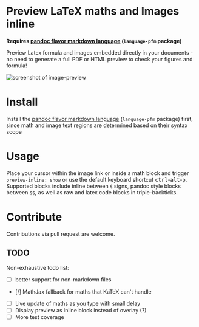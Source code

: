 # Preview LaTeX maths and Images inline

**Requires [pandoc flavor markdown language](https://atom.io/packages/language-pfm)  (`language-pfm` package)**

Preview Latex formula and images embedded directly in your documents - no need to generate a full PDF or HTML preview to check your figures and formula!

![screenshot of image-preview](https://raw.githubusercontent.com/mangecoeur/preview-inline/master/resources/ScreenShot1.png)


# Install

Install the [pandoc flavor markdown language](https://atom.io/packages/language-pfm) (`language-pfm` package) first, since math and image text regions are determined based on their syntax scope

# Usage

Place your cursor within the image link or inside a math block and trigger `preview-inline: show` or use the default keyboard shortcut <kbd>ctrl</kbd>-<kbd>alt</kbd>-<kbd>p</kbd>. Supported blocks include inline between `$` signs, pandoc style blocks between `$$`, as well as raw and latex code blocks in triple-backticks.

# Contribute

Contributions via pull request are welcome.

## TODO

Non-exhaustive todo list:

- [ ] better support for non-markdown files
- [/] MathJax fallback for maths that KaTeX can't handle
- [ ] Live update of maths as you type with small delay
- [ ] Display preview as inline block instead of overlay (?)
- [ ] More test coverage
